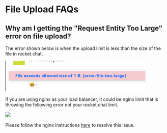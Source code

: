 # File Upload FAQs

## Why am I getting the "**Request Entity Too Large"** error on file upload?

The error shown below is when the upload limit is less than the size of the file in rocket.chat.

![](<../../../../../.gitbook/assets/image (286).png>)

If you are using nginx as your load balancer, it could be nginx limit that is throwing the following error not your rocket.chat limit.

![](<../../../../../.gitbook/assets/image (289) (1).png>)

Please follow the nginx instructions [here](https://www.cyberciti.biz/faq/linux-unix-bsd-nginx-413-request-entity-too-large/) to resolve this issue.
